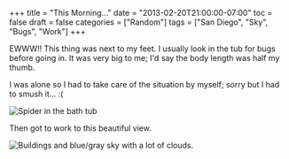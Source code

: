 +++
title = "This Morning..."
date = "2013-02-20T21:00:00-07:00"
toc = false
draft = false
categories = ["Random"]
tags = ["San Diego", "Sky", "Bugs", "Work"]
+++


<p>EWWW!! This thing was next to my feet. I usually look in the tub for bugs before going in. It was very big to me; I'd say the body length was half my thumb.</p>    
<p>I was alone so I had to take care of the situation by myself; sorry but I had to smush it... :(</p>    
<p><img alt="Spider in the bath tub" src="https://cdn.smylee.com/images/2013/03/8542426341_bf9020ace9_b.jpg" title="Uck spider" /></p>    
<p><span>Then got to work to this beautiful view.</span></p>    
<p><img alt="Buildings and blue/gray sky with a lot of clouds." src="https://cdn.smylee.com/images/2013/03/8542338017_67498ebe07_b.jpg" title="What a pretty view..." /></p>  